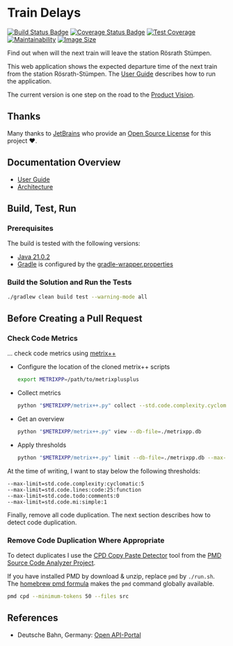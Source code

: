 # Train Delays

[![Build Status Badge](https://github.com/wonderbird/train-delays/workflows/Build%20and%20Publish/badge.svg)](https://github.com/wonderbird/train-delays/actions/workflows/build.yml?query=workflow%3A%22Build+and+Publish%22)
[![Coverage Status Badge](https://coveralls.io/repos/github/wonderbird/train-delays/badge.svg?branch=main)](https://coveralls.io/github/wonderbird/train-delays?branch=main)
[![Test Coverage](https://api.codeclimate.com/v1/badges/90718a2dfc4e3bde6d44/test_coverage)](https://codeclimate.com/github/wonderbird/train-delays/test_coverage)
[![Maintainability](https://api.codeclimate.com/v1/badges/90718a2dfc4e3bde6d44/maintainability)](https://codeclimate.com/github/wonderbird/train-delays/maintainability)
[![Image Size](https://img.shields.io/docker/image-size/boos/train-delays)](https://hub.docker.com/repository/docker/boos/train-delays)

Find out when will the next train will leave the station Rösrath Stümpen.

This web application shows the expected departure time of the next train from the station Rösrath-Stümpen.
The [User Guide](docs/user-guide.md) describes how to run the application.

The current version is one step on the road to the [Product Vision](docs/product-vision.md).

## Thanks

Many thanks to [JetBrains](https://www.jetbrains.com/?from=train-delays) who provide
an [Open Source License](https://www.jetbrains.com/community/opensource/) for this project ❤️.

## Documentation Overview

- [User Guide](docs/user-guide.md)
- [Architecture](docs/architecture.adoc)

## Build, Test, Run

### Prerequisites

The build is tested with the following versions:

- [Java 21.0.2](https://adoptopenjdk.net/)
- [Gradle](https://gradle.org/) is configured by the [gradle-wrapper.properties](gradle/wrapper/gradle-wrapper.properties)

### Build the Solution and Run the Tests

```sh
./gradlew clean build test --warning-mode all
```

## Before Creating a Pull Request

### Check Code Metrics

... check code metrics using [metrix++](https://github.com/metrixplusplus/metrixplusplus)

- Configure the location of the cloned metrix++ scripts
  ```sh
  export METRIXPP=/path/to/metrixplusplus
  ```

- Collect metrics
  ```sh
  python "$METRIXPP/metrix++.py" collect --std.code.complexity.cyclomatic --std.code.lines.code --std.code.todo.comments --std.code.maintindex.simple -- .
  ```

- Get an overview
  ```sh
  python "$METRIXPP/metrix++.py" view --db-file=./metrixpp.db
  ```

- Apply thresholds
  ```sh
  python "$METRIXPP/metrix++.py" limit --db-file=./metrixpp.db --max-limit=std.code.complexity:cyclomatic:5 --max-limit=std.code.lines:code:25:function --max-limit=std.code.todo:comments:0 --max-limit=std.code.mi:simple:1
  ```

At the time of writing, I want to stay below the following thresholds:

```
--max-limit=std.code.complexity:cyclomatic:5
--max-limit=std.code.lines:code:25:function
--max-limit=std.code.todo:comments:0
--max-limit=std.code.mi:simple:1
```

Finally, remove all code duplication. The next section describes how to detect code duplication.

### Remove Code Duplication Where Appropriate

To detect duplicates I use the [CPD Copy Paste Detector](https://pmd.github.io/latest/pmd_userdocs_cpd.html)
tool from the [PMD Source Code Analyzer Project](https://pmd.github.io/latest/index.html).

If you have installed PMD by download & unzip, replace `pmd` by `./run.sh`.
The [homebrew pmd formula](https://formulae.brew.sh/formula/pmd) makes the `pmd` command globally available.

```sh
pmd cpd --minimum-tokens 50 --files src
```

## References

* Deutsche Bahn, Germany: [Open API-Portal](https://developer.deutschebahn.com/store/site/pages/home.jag)
